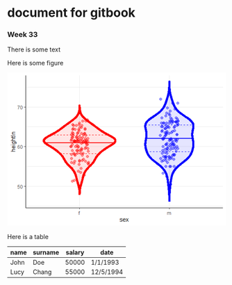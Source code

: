 # document for gitbook

### Week 33 <a href="#_vz4ltsws7w0b" id="_vz4ltsws7w0b"></a>

There is some text

Here is some figure

![](../../.gitbook/assets/0.png)

Here is a table

| name | surname | salary | date      |
| ---- | ------- | ------ | --------- |
| John | Doe     | 50000  | 1/1/1993  |
| Lucy | Chang   | 55000  | 12/5/1994 |
